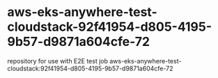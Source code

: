 # aws-eks-anywhere-test-cloudstack-92f41954-d805-4195-9b57-d9871a604cfe-72
repository for use with E2E test job aws-eks-anywhere-test-cloudstack:92f41954-d805-4195-9b57-d9871a604cfe-72

